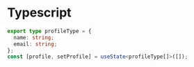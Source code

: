 # Typescript

```typescript
export type profileType = {
  name: string;
  email: string;
};
const [profile, setProfile] = useState<profileType[]>([]);


```
